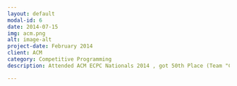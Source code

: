 ```yaml
---
layout: default
modal-id: 6
date: 2014-07-15
img: acm.png
alt: image-alt
project-date: February 2014
client: ACM
category: Competitive Programming
description: Attended ACM ECPC Nationals 2014 , got 50th Place (Team "Code Of Duty").

---
```

